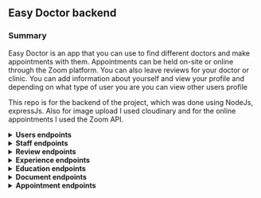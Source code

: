 ## Easy Doctor backend

### Summary

<p>Easy Doctor is an app that you can use to find different doctors and make appointments with them. Appointments can be held on-site or online through the Zoom platform. You can also leave reviews for your doctor or clinic. You can add information about yourself and view your profile and depending on what type of user you are you can view other users profile</p>
<p>This repo is for the backend of the project, which was done using NodeJs, expressJs. Also for image upload I used cloudinary and for the online appointments I used the Zoom API. </p>
<details>

<summary><b> Users endpoints </b></summary>
<br/>

<p>In this project there are 4 types of users: admin, patients, doctors and clinics/hospitals. All of these users use the same mongo schema. Also this app includes auth/oauth implementation using jwt token strategy. Cookies are used to save the access token and refresh token.</p>
<p>If the user is a patient his/her profile can be viewed only by the users he/she allows.</p>
<p>User schema: </p>

```javascript
const UserSchema = new Schema(
  {
    name: { type: String, required: [true, "Name is required"] },
    surname: {
      type: String,
      required: [
        function () {
          return this.role === "patient" || this.role === "doctor";
        },
        "Surname is required",
      ],
    },
    image: {
      type: String,
      required: true,
      default: `https://upload.wikimedia.org/wikipedia/commons/7/7c/Profile_avatar_placeholder_large.png`,
    },
    email: {
      type: String,
      required: [true, "Email is required"],
      trim: true,
      lowercase: true,
      match: [
        /^\w+([\.-]?\w+)*@\w+([\.-]?\w+)*(\.\w{2,3})+$/,
        "Please fill a valid email address",
      ],
      unique: true,
      dropDups: true,
    },
    password: {
      type: String,
      required: [
        function () {
          return !this.googleId || this.googleId === "";
        },
        "Password is required",
      ],
    },
    role: {
      type: String,
      enum: ["patient", "doctor", "clinic", "admin"],
      default: "patient",
      required: [true, "Type of user is required"],
    },
    phone: { type: String },
    gender: { type: String, enum: ["male", "female", "Other"] },
    birthdate: { type: String },

    refreshTokens: [],
    googleId: { type: String },
    description: {
      type: String,
      minlength: [30, "Description needs to be at least 30 characters"],
    },
    languages: [{ type: String }],
    website: { type: String },
    workingHours: [
      {
        _id: false,
        day: {
          type: String,
          enum: [
            "Monday",
            "Tuesday",
            "Wednesday",
            "Thursday",
            "Friday",
            "Saturday",
            "Sunday",
          ],
        },
        startHour: { type: String },
        endHour: { type: String },
      },
    ],
    specialization: {
      type: Array,
      required: [
        function () {
          return this.role === "doctor" || this.role === "clinic";
        },
        "Specialization is required",
      ],
      validate: {
        validator: function (array) {
          return array.every((v) => typeof v === "string");
        },
        message: "Specialization is required",
      },
    },

    clinicOrHospital: {
      type: String,
      required: [
        function () {
          return this.role === "doctor";
        },
        "Hospital or clinic is required",
      ],
    },

    rating: [
      {
        _id: false,
        user: { type: Schema.Types.ObjectId },
        rate: { type: Number },
      },
    ],
    allowedUsers: [{ type: Schema.Types.ObjectId }],
    postalCode: {
      type: Number,
      minlength: [5, "Postal Code needs to be 5 characters"],
    },
    street: {
      type: String,
      minlength: [5, "Street needs to be at least 5 characters"],
    },
    city: {
      type: String,
      minlength: [3, "City needs to be at least 3 characters"],
    },
    state: {
      type: String,
      minlength: [3, "State needs to be at least 3 characters"],
    },
    height: {
      type: String,
    },
    weight: {
      type: String,
    },
    profession: { type: String },
    maritalStatus: {
      type: String,
      enum: ["Single", "Married"],
      default: "Single",
    },
    socialNumber: { type: String },
    foodAllergies: [{ type: String }],
    medicineAllergies: [{ type: String }],
    diabetes: {
      type: String,
      enum: ["None", "Type 1", "Type 2", "Gestational diabetes"],
      default: "None",
    },
    hypertension: {
      type: String,
      enum: ["None", "Primary", "Secondary"],
      default: "None",
    },
    surgicalInterventions: [{ type: String }],
  },
  { timestamps: true }
);
```

</details>

<details>

<summary><b> Staff endpoints </b></summary>

<p>It's a basic CRUD for clinics or hospital to add doctors as their staff members.</p>

<p>Staff schema: </p>

```javascript
const StaffMemberSchema = new Schema({
  hospital: {
    type: Schema.Types.ObjectId,
    required: [true, "Hospital id is required"],
  },
  doctor: {
    type: Schema.Types.ObjectId,
    ref: "User",
    required: [true, "Doctor is required"],
  },
});
```

</details>

<details>

<summary><b> Review endpoints </b></summary>

<p>Through these endpoints users can add, remove, edit or delete their review.</p>

<p>Review schema: </p>

```javascript
const ReviewSchema = new Schema(
  {
    reviewedUser: { type: Schema.Types.ObjectId, required: true },
    reviewUser: { type: Schema.Types.ObjectId, ref: "User", required: true },
    text: { type: String, required: true },
  },
  { timestamps: true }
);
```

</details>

<details>

<summary><b> Experience endpoints </b></summary>

<p>Through these endpoints doctors can add, remove, edit or delete their experiences.</p>

<p>Experience schema: </p>

```javascript
const ExperienceSchema = new Schema({
  role: { type: String, required: [true, "Role that you had is required"] },
  company: { type: String, required: [true, "Hospital or clinic is required"] },
  startDate: { type: Date, required: [true, "Start date is required"] },
  endDate: { type: Date },
  area: { type: String },
  user: { type: Schema.Types.ObjectId, required: true },
});
```

</details>

<details>

<summary><b> Education endpoints </b></summary>

<p>Through these endpoints doctors can add, remove, edit or delete their education.</p>

<p>Education schema: </p>

```javascript
const EducationSchema = new Schema({
  type: {
    type: String,
    required: [true, "Type of education is required"],
    enum: ["High school", "University", "Specialization"],
  },
  school: { type: String, required: [true, "Name of school is required"] },
  startDate: { type: Date, required: [true, "Start date is required"] },
  endDate: { type: Date },
  degree: { type: String },
  area: { type: String },
  user: { type: Schema.Types.ObjectId, required: true },
});
```

</details>

<details>

<summary><b> Document endpoints </b></summary>

<p>Through these endpoints patient can add, remove, edit or delete their documents. Cloudinary is used for storage of the documents and multer is used as a middleware for uploading documents as images</p>

<p>Document schema: </p>

```javascript
const DocumentSchema = new Schema({
  title: {
    type: String,
    required: [true, "A title for the document is required"],
  },
  file: { type: String },
  description: { type: String },
  patient: { type: Schema.Types.ObjectId, ref: "User" },
});
```

</details>

<details>

<summary><b> Appointment endpoints </b></summary>

<p>Through these endpoints patient can make an appointment. On the moments that appointment is booked successfuly patient,doctor and clinc will recieve an email with details. Emails are send using sandgrid. If the appointment is online it will be held on Zoom using Zoom API. You can find email and zoom configurations under utils folder!</p>

<p>Appointment schema: </p>

```javascript
const AppointmentSchema = new Schema(
  {
    startDate: { type: Date, required: "Start time is required" },
    endDate: { type: Date, required: true },
    type: {
      type: String,
      enum: ["online", "on-site"],
      required: "Type of appointment is required",
    },
    doctor: { type: Schema.Types.ObjectId, ref: "User", required: true },
    clinic: { type: Schema.Types.ObjectId, ref: "User" },
    patient: { type: Schema.Types.ObjectId, ref: "User" },
    reason: { type: String, required: "Reason for visit is required" },
  },
  { timestamps: true }
);
```

</details>
